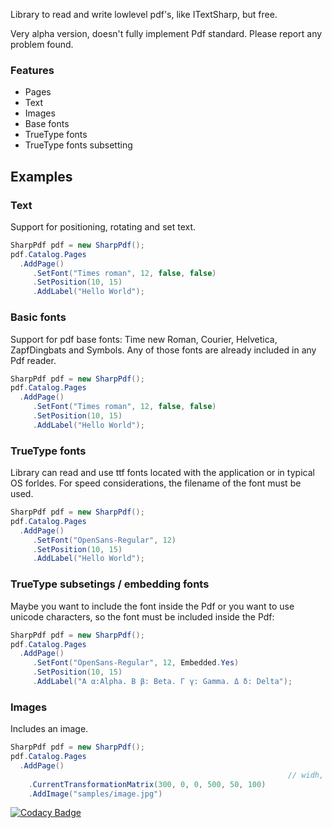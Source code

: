 Library to read and write lowlevel pdf's, like ITextSharp, but free.

Very alpha version, doesn't fully implement Pdf standard. Please report any problem found.

### Features
-   Pages
-   Text
-   Images
-   Base fonts
-   TrueType fonts
-   TrueType fonts subsetting

## Examples

### Text
Support for positioning, rotating and set text.
```csharp
SharpPdf pdf = new SharpPdf();
pdf.Catalog.Pages
  .AddPage()                        
     .SetFont("Times roman", 12, false, false)
     .SetPosition(10, 15)
     .AddLabel("Hello World"); 	
```

### Basic fonts
Support for pdf base fonts: Time new Roman, Courier, Helvetica, ZapfDingbats and Symbols. Any of those fonts are already included in any Pdf reader.

```csharp
SharpPdf pdf = new SharpPdf();
pdf.Catalog.Pages
  .AddPage()                        
     .SetFont("Times roman", 12, false, false)
     .SetPosition(10, 15)
     .AddLabel("Hello World"); 	
```

### TrueType fonts
Library can read and use ttf fonts located with the application or in typical OS forldes. For speed considerations, the filename of the font must be used.

```csharp
SharpPdf pdf = new SharpPdf();
pdf.Catalog.Pages
  .AddPage()                        
     .SetFont("OpenSans-Regular", 12)
     .SetPosition(10, 15)
     .AddLabel("Hello World"); 	
```

### TrueType subsetings / embedding fonts
Maybe you want to include the font inside the Pdf or you want to use unicode characters, so the font must be included inside the Pdf:

```csharp
SharpPdf pdf = new SharpPdf();
pdf.Catalog.Pages
  .AddPage()                        
     .SetFont("OpenSans-Regular", 12, Embedded.Yes)
     .SetPosition(10, 15)
     .AddLabel("Α α:Alpha. Β β: Beta. Γ γ: Gamma. Δ δ: Delta"); 	
```

### Images
Includes an image.

```csharp
SharpPdf pdf = new SharpPdf();
pdf.Catalog.Pages
  .AddPage()        
                                                              // widh, 0, 0, height, X, Y
    .CurrentTransformationMatrix(300, 0, 0, 500, 50, 100)
    .AddImage("samples/image.jpg")
```

[![Codacy Badge](https://api.codacy.com/project/badge/Grade/e0969b64ccbf42aa8011a605a5fc2770)](https://app.codacy.com/manual/havocbcn/SharpPDF?utm_source=github.com&utm_medium=referral&utm_content=havocbcn/SharpPDF&utm_campaign=Badge_Grade_Dashboard)
